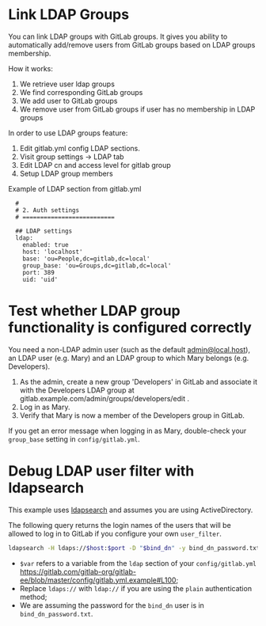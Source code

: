 # Link LDAP Groups
You can link LDAP groups with GitLab groups.
It gives you ability to automatically add/remove users from GitLab groups based on LDAP groups membership.

How it works:
1. We retrieve user ldap groups
2. We find corresponding GitLab groups
3. We add user to GitLab groups
4. We remove user from GitLab groups if user has no membership in LDAP groups

In order to use LDAP groups feature:

1. Edit gitlab.yml config LDAP sections.
2. Visit group settings -> LDAP tab
3. Edit LDAP cn and access level for gitlab group
4. Setup LDAP group members


Example of LDAP section from gitlab.yml

```
  #
  # 2. Auth settings
  # ==========================

  ## LDAP settings
  ldap:
    enabled: true
    host: 'localhost'
    base: 'ou=People,dc=gitlab,dc=local'
    group_base: 'ou=Groups,dc=gitlab,dc=local'
    port: 389
    uid: 'uid'
```


# Test whether LDAP group functionality is configured correctly

You need a non-LDAP admin user (such as the default admin@local.host), an LDAP user (e.g. Mary) and an LDAP group to which Mary belongs (e.g. Developers).

1. As the admin, create a new group 'Developers' in GitLab and associate it with the Developers LDAP group at gitlab.example.com/admin/groups/developers/edit .
2. Log in as Mary.
3. Verify that Mary is now a member of the Developers group in GitLab.

If you get an error message when logging in as Mary, double-check your `group_base` setting in `config/gitlab.yml`.


# Debug LDAP user filter with ldapsearch

This example uses [ldapsearch](http://www.openldap.org/software/man.cgi?query=ldapsearch&apropos=0&sektion=0&manpath=OpenLDAP+2.0-Release&format=html) and assumes you are using ActiveDirectory.

The following query returns the login names of the users that will be allowed to log in to GitLab if you configure your own `user_filter`.

```bash
ldapsearch -H ldaps://$host:$port -D "$bind_dn" -y bind_dn_password.txt  -b "$base" "(&(ObjectClass=User)($user_filter))" sAMAccountName
```

- `$var` refers to a variable from the `ldap` section of your `config/gitlab.yml` https://gitlab.com/gitlab-org/gitlab-ee/blob/master/config/gitlab.yml.example#L100;
- Replace `ldaps://` with `ldap://` if you are using the `plain` authentication method;
- We are assuming the password for the `bind_dn` user is in `bind_dn_password.txt`.
